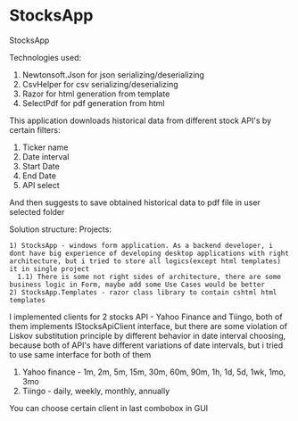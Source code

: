 # StocksApp
StocksApp

Technologies used:
1) Newtonsoft.Json for json serializing/deserializing
2) CsvHelper for csv serializing/deserializing
3) Razor for html generation from template
4) SelectPdf for pdf generation from html

This application downloads historical data from different stock API's by certain filters:
1) Ticker name
2) Date interval
3) Start Date
4) End Date
5) API select

And then suggests to save obtained historical data to pdf file in user selected folder

Solution structure:
  Projects:
    
    1) StocksApp - windows form application. As a backend developer, i dont have big experience of developing desktop applications with right architecture, but i tried to store all logics(except html templates) it in single project
      1.1) There is some not right sides of architecture, there are some business logic in Form, maybe add some Use Cases would be better
    2) StocksApp.Templates - razor class library to contain cshtml html templates

I implemented clients for 2 stocks API - Yahoo Finance and Tiingo, both of them implements IStocksApiClient interface, but there are some violation of Liskov substitution principle by different behavior in date interval choosing, because both of API's have different variations of date intervals, but i tried to use same interface for both of them

1) Yahoo finance - 1m, 2m, 5m, 15m, 30m, 60m, 90m, 1h, 1d, 5d, 1wk, 1mo, 3mo
2) Tiingo - daily, weekly, monthly, annually

You can choose certain client in last combobox in GUI
